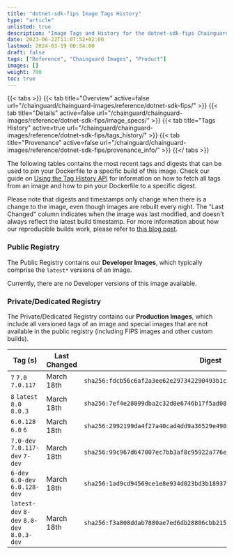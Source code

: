```yaml
---
title: "dotnet-sdk-fips Image Tags History"
type: "article"
unlisted: true
description: "Image Tags and History for the dotnet-sdk-fips Chainguard Image"
date: 2023-06-22T11:07:52+02:00
lastmod: 2024-03-19 00:54:00
draft: false
tags: ["Reference", "Chainguard Images", "Product"]
images: []
weight: 700
toc: true
---
```


{{< tabs >}}
{{< tab title="Overview" active=false url="/chainguard/chainguard-images/reference/dotnet-sdk-fips/" >}}
{{< tab title="Details" active=false url="/chainguard/chainguard-images/reference/dotnet-sdk-fips/image_specs/" >}}
{{< tab title="Tags History" active=true url="/chainguard/chainguard-images/reference/dotnet-sdk-fips/tags_history/" >}}
{{< tab title="Provenance" active=false url="/chainguard/chainguard-images/reference/dotnet-sdk-fips/provenance_info/" >}}
{{</ tabs >}}

The following tables contains the most recent tags and digests that can be used to pin your Dockerfile to a specific build of this image. Check our guide on [Using the Tag History API](/chainguard/chainguard-images/using-the-tag-history-api/) for information on how to fetch all tags from an image and how to pin your Dockerfile to a specific digest.

Please note that digests and timestamps only change when there is a change to the image, even though images are rebuilt every night. The "Last Changed" column indicates when the image was last modified, and doesn't always reflect the latest build timestamp. For more information about how our reproducible builds work, please refer to [this blog post](https://www.chainguard.dev/unchained/reproducing-chainguards-reproducible-image-builds).

### Public Registry
The Public Registry contains our **Developer Images**, which typically comprise the `latest*` versions of an image.

Currently, there are no Developer versions of this image available.

### Private/Dedicated Registry
The Private/Dedicated Registry contains our **Production Images**, which include all versioned tags of an image and special images that are not available in the public registry (including FIPS images and other custom builds).

| Tag (s)                                     | Last Changed | Digest                                                                    |
|---------------------------------------------|--------------|---------------------------------------------------------------------------|
|  `7` `7.0` `7.0.117`                        | March 18th   | `sha256:fdcb56c6af2a3ee62e297342290493b1c745c31ecac4994371aa1b5459e3ad91` |
|  `8` `latest` `8.0` `8.0.3`                 | March 18th   | `sha256:7ef4e28099dba2c32d0e6746b17f5ad0824573e83c17b8fa0fbcd525dcea00df` |
|  `6.0.128` `6.0` `6`                        | March 18th   | `sha256:2992199da4f27a40cad4dd9a36529e490c9daedea0961e1f40f7aaf4aebb839d` |
|  `7.0-dev` `7.0.117-dev` `7-dev`            | March 18th   | `sha256:99c967d647007ec7bb3af8c95922a776e3366d1c75ddede1ff965b59cf191d4c` |
|  `6-dev` `6.0-dev` `6.0.128-dev`            | March 18th   | `sha256:1ad9cd94569ce1e8e934d023bd3b18937832441018ff6cef488c82a2ebbf2366` |
|  `latest-dev` `8-dev` `8.0-dev` `8.0.3-dev` | March 18th   | `sha256:f3a808ddab7880ae7ed6db28806cbb2150f94237b3d48d6452c08d912ce162ea` |

